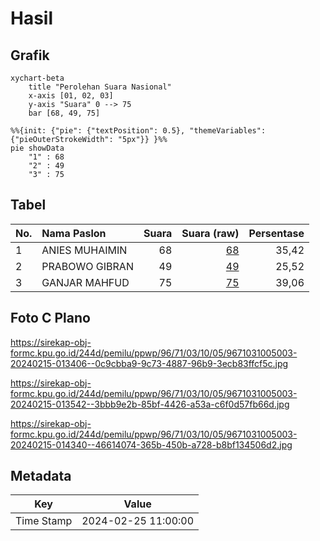 # Hasil

## Grafik

```mermaid
xychart-beta
    title "Perolehan Suara Nasional"
    x-axis [01, 02, 03]
    y-axis "Suara" 0 --> 75
    bar [68, 49, 75]
```

```mermaid
%%{init: {"pie": {"textPosition": 0.5}, "themeVariables": {"pieOuterStrokeWidth": "5px"}} }%%
pie showData
    "1" : 68
    "2" : 49
    "3" : 75
```

## Tabel

| No. | Nama Paslon    | Suara | Suara (raw) | Persentase |
|:--- |:-------------- | -----:| -----------:| ----------:|
| 1   | ANIES MUHAIMIN | 68    | [68][p-1]   | 35,42      |
| 2   | PRABOWO GIBRAN | 49    | [49][p-2]   | 25,52      |
| 3   | GANJAR MAHFUD  | 75    | [75][p-3]   | 39,06      |


[p-1]: https://github.com/gigit-pemilu/pemilu-2024/blob/main/pilpres/hitung-suara/sub/96-papua-barat-daya/sub/71-kota-sorong/sub/03-sorong-barat/sub/1005-klawasi/sub/003-tps/sub/paslon-1.txt
[p-2]: https://github.com/gigit-pemilu/pemilu-2024/blob/main/pilpres/hitung-suara/sub/96-papua-barat-daya/sub/71-kota-sorong/sub/03-sorong-barat/sub/1005-klawasi/sub/003-tps/sub/paslon-2.txt
[p-3]: https://github.com/gigit-pemilu/pemilu-2024/blob/main/pilpres/hitung-suara/sub/96-papua-barat-daya/sub/71-kota-sorong/sub/03-sorong-barat/sub/1005-klawasi/sub/003-tps/sub/paslon-3.txt

## Foto C Plano

https://sirekap-obj-formc.kpu.go.id/244d/pemilu/ppwp/96/71/03/10/05/9671031005003-20240215-013406--0c9cbba9-9c73-4887-96b9-3ecb83ffcf5c.jpg

https://sirekap-obj-formc.kpu.go.id/244d/pemilu/ppwp/96/71/03/10/05/9671031005003-20240215-013542--3bbb9e2b-85bf-4426-a53a-c6f0d57fb66d.jpg

https://sirekap-obj-formc.kpu.go.id/244d/pemilu/ppwp/96/71/03/10/05/9671031005003-20240215-014340--46614074-365b-450b-a728-b8bf134506d2.jpg


## Metadata

| Key        | Value               |
| ---------- | ------------------- |
| Time Stamp | 2024-02-25 11:00:00 |



